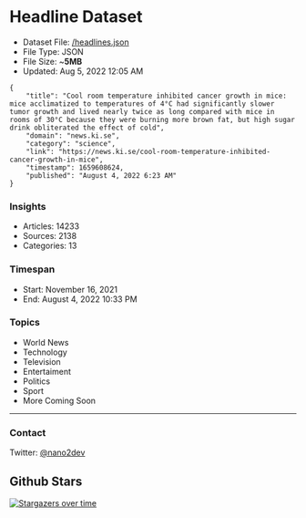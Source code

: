 # Headline Dataset

- Dataset File: [/headlines.json](https://raw.githubusercontent.com/fwd/news/master/headlines.json) 
- File Type: JSON
- File Size: ~**5MB**
- Updated: Aug 5, 2022 12:05 AM

```
{
    "title": "Cool room temperature inhibited cancer growth in mice: mice acclimatized to temperatures of 4°C had significantly slower tumor growth and lived nearly twice as long compared with mice in rooms of 30°C because they were burning more brown fat, but high sugar drink obliterated the effect of cold",
    "domain": "news.ki.se",
    "category": "science",
    "link": "https://news.ki.se/cool-room-temperature-inhibited-cancer-growth-in-mice",
    "timestamp": 1659608624,
    "published": "August 4, 2022 6:23 AM"
}
```

### Insights

- Articles: 14233
- Sources: 2138
- Categories: 13

### Timespan

- Start: November 16, 2021
- End: August 4, 2022 10:33 PM

### Topics

- World News
- Technology
- Television
- Entertaiment
- Politics
- Sport
- More Coming Soon

---

### Contact 

Twitter: [@nano2dev](https://twitter.com/nano2dev)

## Github Stars

[![Stargazers over time](https://starchart.cc/fwd/news.svg)](https://starchart.cc/fwd/news)
	